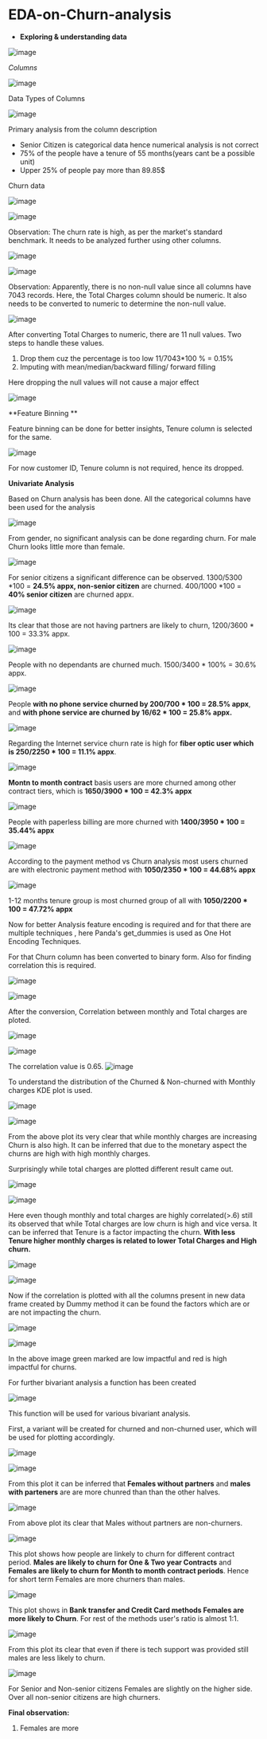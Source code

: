 # EDA-on-Churn-analysis

- **Exploring & understanding data**

 ![image](https://github.com/user-attachments/assets/e6adc10e-78a8-4961-842e-8605655884cd)
 
*Columns*

 ![image](https://github.com/user-attachments/assets/6b53b430-3b9d-48f9-b2a9-9589f5bab02c)
 
Data Types of Columns

![image](https://github.com/user-attachments/assets/6f8a551d-7f45-467e-be03-e246bef9943a)

Primary analysis from the column description
- Senior Citizen is categorical data hence numerical analysis is not correct
- 75% of the people have a tenure of 55 months(years cant be a possible unit)
- Upper 25% of people pay more than 89.85$

Churn data

  ![image](https://github.com/user-attachments/assets/9e612359-f9cc-46c1-b476-15506a66bc4c)

  ![image](https://github.com/user-attachments/assets/506271b3-1d99-49db-b1f5-5fd1e7b93906)

  Observation: The churn rate is high, as per the market's standard benchmark. It needs to be analyzed further using other columns.

  ![image](https://github.com/user-attachments/assets/f303d096-52b4-4f09-9766-2896bbfd65e0)

 ![image](https://github.com/user-attachments/assets/1bc43430-8c4a-4655-bbae-14f41e85b9a2)

Observation: Apparently, there is no non-null value since all columns have 7043 records. Here, the Total Charges column should be numeric. It also needs to be converted to numeric to determine the non-null value.

![image](https://github.com/user-attachments/assets/c7a2482b-81f5-4be8-b5d2-48eb60544f81)

After converting Total Charges to numeric, there are 11 null values. Two steps to handle these values. 
1) Drop them cuz the percentage is too low 11/7043*100 % = 0.15%
2) Imputing with mean/median/backward filling/ forward filling

Here dropping the null values will not cause a major effect

![image](https://github.com/user-attachments/assets/7492afaf-7c4f-4cf0-81b2-29a533d3328c)

 **Feature Binning **

 Feature binning can be done for better insights, Tenure column is selected for the same.

 ![image](https://github.com/user-attachments/assets/6ffd30a6-d776-4685-bdc3-2802a2b10b6a)

 For now customer ID, Tenure column is not required, hence its dropped.

 **Univariate Analysis**

 Based on Churn analysis has been done. All the categorical columns have been used for the analysis

![image](https://github.com/user-attachments/assets/e8d94216-8eff-481a-a457-040ccb0e34aa)

From gender, no significant analysis can be done regarding churn. For male Churn looks little more than female.

![image](https://github.com/user-attachments/assets/d67bc323-3ad1-49b3-9bd7-cb9be07f286e)

For senior citizens a significant difference can be observed. 1300/5300 *100 = **24.5% appx, non-senior citizen** are churned. 400/1000 *100 = **40% senior citizen** are churned appx.


![image](https://github.com/user-attachments/assets/26c8bdf7-ca04-4efd-b56e-a32946f532a8)


Its clear that those are not having partners are likely to churn, 1200/3600 * 100 = 33.3% appx.

![image](https://github.com/user-attachments/assets/43a51c2b-b5cd-427b-b334-6b09ef8ea140)


People with no dependants are churned much. 1500/3400 * 100% = 30.6% appx.


![image](https://github.com/user-attachments/assets/d64cfd3e-8383-4921-b2cb-29707736f060)



People **with no phone service churned by 200/700 * 100 = 28.5% appx**, and **with phone service are churned by 16/62 * 100 = 25.8% appx.**


![image](https://github.com/user-attachments/assets/34b4f22c-4ecb-4ab5-811b-6d37f757ef39)


Regarding the Internet service churn rate is high for **fiber optic user which is 250/2250 * 100 = 11.1% appx**.


 ![image](https://github.com/user-attachments/assets/a61d0dd3-d93e-4310-a26b-b8a7e12b4ea5)


**Montn to month contract** basis users are more churned among other contract tiers, which is **1650/3900 * 100 = 42.3% appx**


 ![image](https://github.com/user-attachments/assets/2765d245-57b8-4552-abf4-e3bfddeef3ce)


People with paperless billing are more churned with **1400/3950 * 100 = 35.44% appx**


![image](https://github.com/user-attachments/assets/b5fce90f-aece-49a7-b495-8bf2b70c6d04)

According to the payment method vs Churn analysis most users churned are with electronic payment method with **1050/2350 * 100 = 44.68% appx**


 ![image](https://github.com/user-attachments/assets/a8f59211-a5ba-427f-be54-83f01056e9a8)

 
1-12 months tenure group is most churned group of all with **1050/2200 * 100 = 47.72% appx**



Now for better Analysis feature encoding is required and for that there are multiple techniques , here Panda's get_dummies is used as One Hot Encoding Techniques.

For that Churn column has been converted to binary form. Also for finding correlation this is required.

![image](https://github.com/user-attachments/assets/b33f361f-21f7-446a-a249-5cdec2dac77d)


![image](https://github.com/user-attachments/assets/d8123d10-50ff-4946-94a0-a51a5c6756c0)


After the conversion, Correlation between monthly and Total charges are ploted.

![image](https://github.com/user-attachments/assets/65eb946b-41e8-4189-a24e-90998614c776)


![image](https://github.com/user-attachments/assets/db0f6910-c12b-4283-9280-3cdb9d3a87e8)

The correlation value is 0.65.
![image](https://github.com/user-attachments/assets/4cf5aa7e-5117-41b0-b61c-5fb908c26f19)



To understand the distribution of the Churned & Non-churned with Monthly charges KDE plot is used.

![image](https://github.com/user-attachments/assets/5d28d707-1620-4994-985a-24f2b00b99e4)

![image](https://github.com/user-attachments/assets/e0e54a96-95dc-4a65-806f-fe8cfcef78cd)

From the above plot its very clear that while monthly charges are increasing Churn is also high. It can be inferred that due to the monetary aspect the churns are high with high monthly charges.

Surprisingly while total charges are plotted different result came out.

![image](https://github.com/user-attachments/assets/da7f2f9b-8054-48b7-bc7a-fa1faf03b400)


![image](https://github.com/user-attachments/assets/e6b85981-4c7f-42a9-9ecf-137bd9aa923a)


Here even though monthly and total charges are highly correlated(>.6) still its observed that while Total charges are low churn is high and vice versa. It can be inferred that Tenure is a factor impacting the churn. **With less Tenure higher monthly charges is related to lower Total Charges and High churn.**

![image](https://github.com/user-attachments/assets/99164503-a7dd-455d-96c5-6a754233f879)


![image](https://github.com/user-attachments/assets/a58891ce-011e-4d61-9382-1d150158e539)


Now if the correlation is plotted with all the columns present in new data frame created by Dummy method it can be found the factors which are or are not impacting the churn.

![image](https://github.com/user-attachments/assets/80598f84-1e17-4e4d-9a62-3856aabed794)

![image](https://github.com/user-attachments/assets/8c4fd755-9c79-4dfd-bc9f-10affe0168de)


In the above image green marked are low impactful  and red is high impactful for churns.


For further bivariant analysis a function has been created

![image](https://github.com/user-attachments/assets/f66f256c-c34a-4a07-927c-61a7e0c8dae3)

This function will be used for various bivariant analysis.

First, a variant will be created for churned and non-churned user, which will be used for plotting accordingly.

![image](https://github.com/user-attachments/assets/511fb323-7264-44dd-8176-7d81f0d51850)



![image](https://github.com/user-attachments/assets/9752a2e0-3d3b-4b99-b776-93aafc229118)

From this plot it can be inferred that **Females without partners**  and **males with parteners** are are more chunred than than the other halves.

![image](https://github.com/user-attachments/assets/b793ee71-a3b3-4608-93a0-16b91208e8d7)

From above plot its clear that Males without partners are non-churners.


![image](https://github.com/user-attachments/assets/bfadacab-e257-4ecc-954a-313ca33b7660)

This plot shows how people are linkely to churn for different contract period. **Males are likely to churn for One & Two year Contracts** and **Females are likely to churn for Month to month contract periods**. Hence for short term Females are more churners than males.


![image](https://github.com/user-attachments/assets/81e10604-b102-4d21-a05b-693354dc64bc)

This plot shows in **Bank transfer and Credit Card methods Females are more likely to Churn**. For rest of the methods user's ratio is almost 1:1.


![image](https://github.com/user-attachments/assets/e5a5b91b-1392-416c-a570-b8e477282a4e)

From this plot its clear that even if there is tech support was provided still males are less likely to churn. 


 ![image](https://github.com/user-attachments/assets/89a776d1-3fc2-40f8-85da-46dbea1770a3)

For Senior and Non-senior citizens Females are slightly on the higher side. Over all non-senior citizens are high churners.



**Final observation:**
1. Females are more























 













